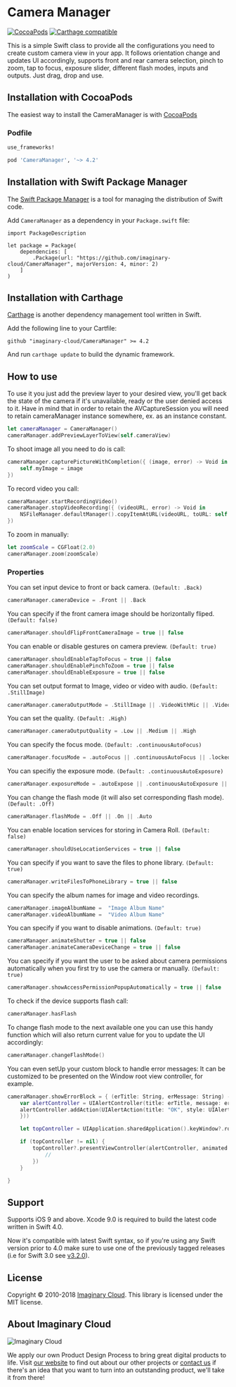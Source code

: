 
# Camera Manager
[![CocoaPods](https://img.shields.io/cocoapods/v/CameraManager.svg)](https://github.com/imaginary-cloud/CameraManager) [![Carthage compatible](https://img.shields.io/badge/Carthage-compatible-4BC51D.svg?style=flat)](https://github.com/Carthage/Carthage)

This is a simple Swift class to provide all the configurations you need to create custom camera view in your app.
It follows orientation change and updates UI accordingly, supports front and rear camera selection, pinch to zoom, tap to focus, exposure slider, different flash modes, inputs and outputs.
Just drag, drop and use.

## Installation with CocoaPods

The easiest way to install the CameraManager is with [CocoaPods](http://cocoapods.org)

### Podfile

```ruby
use_frameworks!

pod 'CameraManager', '~> 4.2'
``` 

## Installation with Swift Package Manager

The [Swift Package Manager](https://swift.org/package-manager/) is a tool for managing the distribution of Swift code.

Add `CameraManager` as a dependency in your `Package.swift` file:

```
import PackageDescription

let package = Package(
    dependencies: [
        .Package(url: "https://github.com/imaginary-cloud/CameraManager", majorVersion: 4, minor: 2)
    ]
)
```

## Installation with Carthage

[Carthage](https://github.com/Carthage/Carthage) is another dependency management tool written in Swift.

Add the following line to your Cartfile:

```
github "imaginary-cloud/CameraManager" >= 4.2
```

And run `carthage update` to build the dynamic framework.

## How to use
To use it you just add the preview layer to your desired view, you'll get back the state of the camera if it's unavailable, ready or the user denied access to it. Have in mind that in order to retain the AVCaptureSession you will need to retain cameraManager instance somewhere, ex. as an instance constant.
```swift
let cameraManager = CameraManager()
cameraManager.addPreviewLayerToView(self.cameraView)
```

To shoot image all you need to do is call:
```swift
cameraManager.capturePictureWithCompletion({ (image, error) -> Void in
	self.myImage = image             
})
```

To record video you call:
```swift
cameraManager.startRecordingVideo()
cameraManager.stopVideoRecording({ (videoURL, error) -> Void in
	NSFileManager.defaultManager().copyItemAtURL(videoURL, toURL: self.myVideoURL, error: &error)
})
```

To zoom in manually:
```swift
let zoomScale = CGFloat(2.0)
cameraManager.zoom(zoomScale)
```

### Properties

You can set input device to front or back camera. `(Default: .Back)`
```swift
cameraManager.cameraDevice = .Front || .Back
```

You can specify if the front camera image should be horizontally fliped. `(Default: false)`

```swift
cameraManager.shouldFlipFrontCameraImage = true || false
```

You can enable or disable gestures on camera preview. `(Default: true)`

```swift
cameraManager.shouldEnableTapToFocus = true || false
cameraManager.shouldEnablePinchToZoom = true || false
cameraManager.shouldEnableExposure = true || false
```

You can set output format to Image, video or video with audio. `(Default: .StillImage)`

```swift
cameraManager.cameraOutputMode = .StillImage || .VideoWithMic || .VideoOnly
```

You can set the quality. `(Default: .High)`
```swift
cameraManager.cameraOutputQuality = .Low || .Medium || .High
```

You can specify the focus mode. `(Default: .continuousAutoFocus)`
```swift
cameraManager.focusMode = .autoFocus || .continuousAutoFocus || .locked
```

You can specifiy the exposure mode. `(Default: .continuousAutoExposure)`
```swift
cameraManager.exposureMode = .autoExpose || .continuousAutoExposure || .locked || .custom
```

You can change the flash mode (it will also set corresponding flash mode). `(Default: .Off)`
```swift
cameraManager.flashMode = .Off || .On || .Auto
```

You can enable location services for storing in Camera Roll. `(Default: false)`
```swift
cameraManager.shouldUseLocationServices = true || false
```

You can specify if you want to save the files to phone library. `(Default: true)`
```swift
cameraManager.writeFilesToPhoneLibrary = true || false
```

You can specify the album names for image and video recordings.
```swift 
cameraManager.imageAlbumName =  "Image Album Name" 
cameraManager.videoAlbumName =  "Video Album Name" 
```

You can specify if you want to disable animations. `(Default: true)`
```swift
cameraManager.animateShutter = true || false
cameraManager.animateCameraDeviceChange = true || false
```

You can specify if you want the user to be asked about camera permissions automatically when you first try to use the camera or manually. `(Default: true)`
```swift
cameraManager.showAccessPermissionPopupAutomatically = true || false
```

To check if the device supports flash call:
```swift
cameraManager.hasFlash
```

To change flash mode to the next available one you can use this handy function which will also return current value for you to update the UI accordingly:
```swift
cameraManager.changeFlashMode()
```

You can even setUp your custom block to handle error messages:
It can be customized to be presented on the Window root view controller, for example.
```swift
cameraManager.showErrorBlock = { (erTitle: String, erMessage: String) -> Void in
    var alertController = UIAlertController(title: erTitle, message: erMessage, preferredStyle: .Alert)
    alertController.addAction(UIAlertAction(title: "OK", style: UIAlertActionStyle.Default, handler: { (alertAction) -> Void in
    }))

    let topController = UIApplication.sharedApplication().keyWindow?.rootViewController

    if (topController != nil) {
        topController?.presentViewController(alertController, animated: true, completion: { () -> Void in
            //
        })
    }

}
```

## Support

Supports iOS 9 and above. Xcode 9.0 is required to build the latest code written in Swift 4.0.


Now it's compatible with latest Swift syntax, so if you're using any Swift version prior to 4.0 make sure to use one of the previously tagged releases
(i.e for Swift 3.0 see [v3.2.0](https://github.com/imaginary-cloud/CameraManager/tree/3.2.0)).

## License

Copyright © 2010-2018 [Imaginary Cloud](https://www.imaginarycloud.com). This library is licensed under the MIT license.

## About Imaginary Cloud

![Imaginary Cloud](https://s3.eu-central-1.amazonaws.com/imaginary-images/Logo_IC_readme.svg)

We apply our own Product Design Process to bring great digital products to life. Visit [our website](https://www.imaginarycloud.com) to find out about our other projects or [contact us](https://www.imaginarycloud.com/contacts) if there's an idea that you want to turn into an outstanding product, we'll take it from there!
